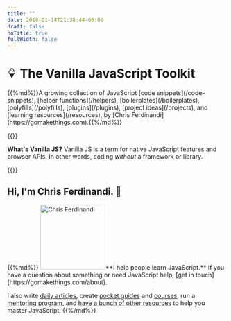 ```yaml
---
title: ""
date: 2018-01-14T21:38:44-05:00
draft: false
noTitle: true
fullWidth: false
---
```


<h1 class="text-xlarge margin-bottom-small"><svg xmlns="http://www.w3.org/2000/svg" style="height:.8em;width:.8em"  viewBox="0 0 16 16"><title></title><path fill="currentColor" d="M13 6.5a3.506 3.506 0 0 0-2.004-3.164C10.91 1.482 9.375 0 7.5 0S4.09 1.482 4.004 3.336A3.504 3.504 0 0 0 2 6.5c0 1.446.882 2.69 2.136 3.223l2.915 5.996a.5.5 0 0 0 .9 0l2.915-5.996A3.506 3.506 0 0 0 13.002 6.5zM9.5 9h-4C4.122 9 3 7.878 3 6.5a2.503 2.503 0 0 1 3.333-2.358.5.5 0 1 0 .333-.943 3.499 3.499 0 0 0-1.622-.169A2.504 2.504 0 0 1 7.499 1a2.502 2.502 0 0 1 1.863 4.167.5.5 0 1 0 .745.666c.367-.41.629-.897.77-1.419A2.506 2.506 0 0 1 11.998 6.5c0 1.378-1.121 2.5-2.5 2.5z"/></svg> The Vanilla JavaScript Toolkit</h1>

<p class="text-large">{{%md%}}A growing collection of JavaScript [code snippets](/code-snippets), [helper functions](/helpers), [boilerplates](/boilerplates), [polyfills](/polyfills), [plugins](/plugins), [project ideas](/projects), and [learning resources](/resources), by [Chris&nbsp;Ferdinandi](https://gomakethings.com).{{%/md%}}</p>

{{<cta for="toolkit-home">}}

**What's Vanilla JS?** Vanilla JS is a term for native JavaScript features and browser APIs. In other words, coding *without* a framework or library.

{{<mailchimp intro>}}

## Hi, I'm Chris Ferdinandi. 👋

<div class="clearfix">
{{%md%}}
<img src="/img/chris-ferdinandi-high-res.jpg" alt="Chris Ferdinandi" width="150" height="150" class="img-circle alignleft margin-bottom">**I help people learn JavaScript.** If you have a question about something or need JavaScript help, [get&nbsp;in&nbsp;touch](https://gomakethings.com/about).

I also write [daily articles](https://gomakethings.com/articles/), create [pocket guides](https://gomakethings.com/guides/) and [courses](https://gomakethings.com/courses/), run a [mentoring program](https://gomakethings.com/mentoring/), and [have a bunch of other resources](https://gomakethings.com/resources/) to help you master JavaScript.
{{%/md%}}
</div>